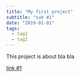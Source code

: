 ```yaml
---
title: "My first project"
subtitle: "sub #1"
date: "2019-01-01"
tags:
  - tag1
  - tag2
---
```


This project is about bla bla

[link #1](/404)
